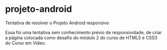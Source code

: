 # projeto-android
Tentativa de resolver o Projeto Android responsivo

Essa foi uma tentativa sem conhecimento prévio de responsividade, de criar a página colocada como desafio do módulo 2 do curso de HTML5 e CSS3 do Curso em Vídeo.
